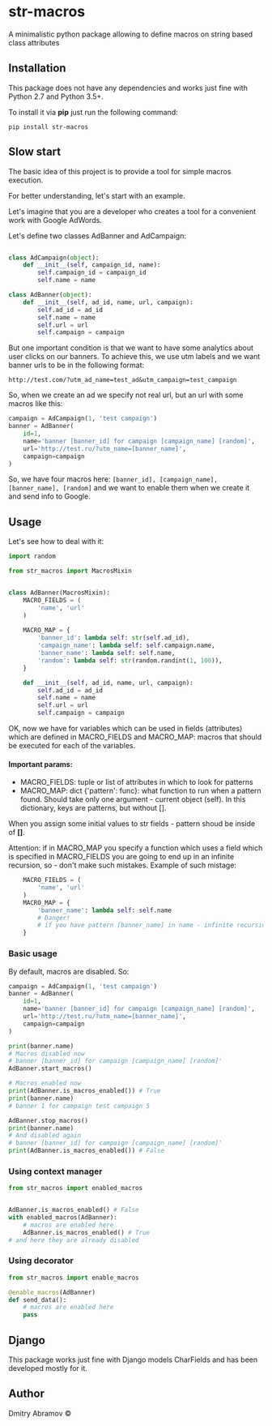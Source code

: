 # str-macros

A minimalistic python package allowing to define macros on string based class attributes

## Installation

This package does not have any dependencies and works just fine with
Python 2.7 and Python 3.5+.

To install it via **pip** just run the following command:

```
pip install str-macros
```

## Slow start

The basic idea of this project is to provide a tool for simple macros execution.

For better understanding, let's start with an example.

Let's imagine that you are a developer who creates a tool for
a convenient work with Google AdWords. 

Let's define two classes AdBanner and AdCampaign:

```python

class AdCampaign(object):
    def __init__(self, campaign_id, name):
        self.campaign_id = campaign_id
        self.name = name

class AdBanner(object):
    def __init__(self, ad_id, name, url, campaign):
        self.ad_id = ad_id
        self.name = name
        self.url = url
        self.campaign = campaign
```

But one important condition is that we want to have some analytics
about user clicks on our banners. To achieve this, we use utm labels and we want banner
urls to be in the following format: 

```http://test.com/?utm_ad_name=test_ad&utm_campaign=test_campaign```

So, when we create an ad we specify not real url, but an url with some
macros like this:


```python
campaign = AdCampaign(1, 'test campaign')
banner = AdBanner(
    id=1,
    name='banner [banner_id] for campaign [campaign_name] [random]',
    url='http://test.ru/?utm_name=[banner_name]',
    campaign=campaign
)
```
So, we have four macros here:
```[banner_id], [campaign_name], [banner_name], [random]``` and we
want to enable them when we create it and send info to Google.

## Usage

Let's see how to deal with it:

```python
import random

from str_macros import MacrosMixin


class AdBanner(MacrosMixin):
    MACRO_FIELDS = (
        'name', 'url'
    )
    
    MACRO_MAP = {
        'banner_id': lambda self: str(self.ad_id),
        'campaign_name': lambda self: self.campaign.name,
        'banner_name': lambda self: self.name,
        'random': lambda self: str(random.randint(1, 100)),
    }

    def __init__(self, ad_id, name, url, campaign):
        self.ad_id = ad_id
        self.name = name
        self.url = url
        self.campaign = campaign
```

OK, now we have for variables which can be used in fields (attributes) which
are defined in MACRO_FIELDS and MACRO_MAP: macros that should be executed
for each of the variables.

#### Important params:
- MACRO_FIELDS: tuple or list of attributes in which to look
for patterns
- MACRO_MAP: dict {'pattern': func}: what function to run when a pattern found.
Should take only one argument - current object (self).
 In this dictionary, keys are patterns, but without [].

When you assign some initial values to str fields - pattern shoud
be inside of **[]**.


Attention: if in MACRO_MAP you specify a function which uses a
field which is specified in MACRO_FIELDS you are going to end up
in an infinite recursion, so - don't make such mistakes. Example of such mistage:

```python
    MACRO_FIELDS = (
        'name', 'url'
    )
    MACRO_MAP = {
        'banner_name': lambda self: self.name
        # Danger!
        # if you have pattern [banner_name] in name - infinite recursion
    }
 ```

### Basic usage

By default, macros are disabled. So:

```python
campaign = AdCampaign(1, 'test campaign')
banner = AdBanner(
    id=1,
    name='banner [banner_id] for campaign [campaign_name] [random]',
    url='http://test.ru/?utm_name=[banner_name]',
    campaign=campaign
)

print(banner.name)
# Macros disabled now
# banner [banner_id] for campaign [campaign_name] [random]'
AdBanner.start_macros()

# Macros enabled now
print(AdBanner.is_macros_enabled()) # True
print(banner.name)
# banner 1 for campaign test campaign 5

AdBanner.stop_macros()
print(banner.name)
# And disabled again
# banner [banner_id] for campaign [campaign_name] [random]'
print(AdBanner.is_macros_enabled()) # False
```

### Using context manager
```python
from str_macros import enabled_macros


AdBanner.is_macros_enabled() # False
with enabled_macros(AdBanner):
    # macros are enabled here
    AdBanner.is_macros_enabled() # True
# and here they are already disabled
```

### Using decorator
```python
from str_macros import enable_macros

@enable_macros(AdBanner)
def send_data():
    # macros are enabled here
    pass

```

## Django

This package works just fine with Django models CharFields and has been
developed mostly for it.

## Author

Dmitry Abramov &copy;